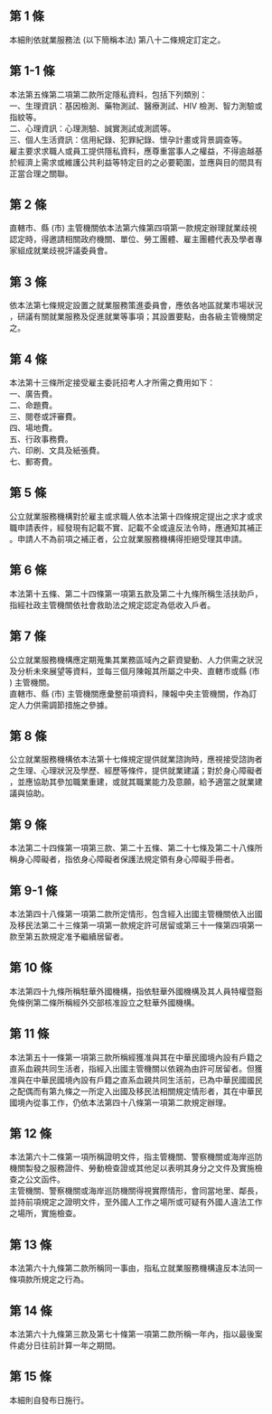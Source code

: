 第 1 條
-------
本細則依就業服務法 (以下簡稱本法) 第八十二條規定訂定之。

第 1-1 條
---------
本法第五條第二項第二款所定隱私資料，包括下列類別：  
一、生理資訊：基因檢測、藥物測試、醫療測試、HIV 檢測、智力測驗或  
    指紋等。  
二、心理資訊：心理測驗、誠實測試或測謊等。  
三、個人生活資訊：信用紀錄、犯罪紀錄、懷孕計畫或背景調查等。  
雇主要求求職人或員工提供隱私資料，應尊重當事人之權益，不得逾越基  
於經濟上需求或維護公共利益等特定目的之必要範圍，並應與目的間具有  
正當合理之關聯。

第 2 條
-------
直轄市、縣 (市) 主管機關依本法第六條第四項第一款規定辦理就業歧視  
認定時，得邀請相關政府機關、單位、勞工團體、雇主團體代表及學者專  
家組成就業歧視評議委員會。

第 3 條
-------
依本法第七條規定設置之就業服務策進委員會，應依各地區就業市場狀況  
，研議有關就業服務及促進就業等事項；其設置要點，由各級主管機關定  
之。

第 4 條
-------
本法第十三條所定接受雇主委託招考人才所需之費用如下：  
一、廣告費。  
二、命題費。  
三、閱卷或評審費。  
四、場地費。  
五、行政事務費。  
六、印刷、文具及紙張費。  
七、郵寄費。

第 5 條
-------
公立就業服務機構對於雇主或求職人依本法第十四條規定提出之求才或求  
職申請表件，經發現有記載不實、記載不全或違反法令時，應通知其補正  
。申請人不為前項之補正者，公立就業服務機構得拒絕受理其申請。

第 6 條
-------
本法第十五條、第二十四條第一項第五款及第二十九條所稱生活扶助戶，  
指經社政主管機關依社會救助法之規定認定為低收入戶者。

第 7 條
-------
公立就業服務機構應定期蒐集其業務區域內之薪資變動、人力供需之狀況  
及分析未來展望等資料，並每三個月陳報其所屬之中央、直轄市或縣 (市  
) 主管機關。  
直轄市、縣 (市) 主管機關應彙整前項資料，陳報中央主管機關，作為訂  
定人力供需調節措施之參據。

第 8 條
-------
公立就業服務機構依本法第十七條規定提供就業諮詢時，應視接受諮詢者  
之生理、心理狀況及學歷、經歷等條件，提供就業建議；對於身心障礙者  
，並應協助其參加職業重建，或就其職業能力及意願，給予適當之就業建  
議與協助。

第 9 條
-------
本法第二十四條第一項第三款、第二十五條、第二十七條及第二十八條所  
稱身心障礙者，指依身心障礙者保護法規定領有身心障礙手冊者。

第 9-1 條
---------
本法第四十八條第一項第二款所定情形，包含經入出國主管機關依入出國  
及移民法第二十三條第一項第一款規定許可居留或第三十一條第四項第一  
款至第五款規定准予繼續居留者。

第 10 條
--------
本法第四十九條所稱駐華外國機構，指依駐華外國機構及其人員特權暨豁  
免條例第二條所稱經外交部核准設立之駐華外國機構。

第 11 條
--------
本法第五十一條第一項第三款所稱經獲准與其在中華民國境內設有戶籍之  
直系血親共同生活者，指經入出國主管機關以依親為由許可居留者。但獲  
准與在中華民國境內設有戶籍之直系血親共同生活前，已為中華民國國民  
之配偶而有第九條之一所定入出國及移民法相關規定情形者，其在中華民  
國境內從事工作，仍依本法第四十八條第一項第二款規定辦理。

第 12 條
--------
本法第六十二條第一項所稱證明文件，指主管機關、警察機關或海岸巡防  
機關製發之服務證件、勞動檢查證或其他足以表明其身分之文件及實施檢  
查之公文函件。  
主管機關、警察機關或海岸巡防機關得視實際情形，會同當地里、鄰長，  
並持前項規定之證明文件，至外國人工作之場所或可疑有外國人違法工作  
之場所，實施檢查。

第 13 條
--------
本法第六十九條第二款所稱同一事由，指私立就業服務機構違反本法同一  
條項款所規定之行為。

第 14 條
--------
本法第六十九條第三款及第七十條第一項第二款所稱一年內，指以最後案  
件處分日往前計算一年之期間。

第 15 條
--------
本細則自發布日施行。

